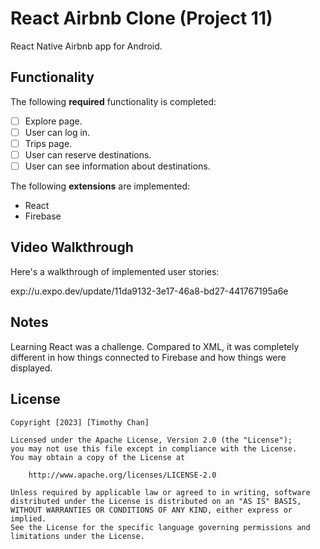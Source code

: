 # React Airbnb Clone (Project 11)

React Native Airbnb app for Android.

## Functionality 

The following **required** functionality is completed:

* [ ] Explore page.
* [ ] User can log in.
* [ ] Trips page.
* [ ] User can reserve destinations.
* [ ] User can see information about destinations.

The following **extensions** are implemented:

* React
* Firebase

## Video Walkthrough

Here's a walkthrough of implemented user stories:

exp://u.expo.dev/update/11da9132-3e17-46a8-bd27-441767195a6e

## Notes

Learning React was a challenge. Compared to XML, it was completely different in how things connected to Firebase and how things were displayed. 

## License

    Copyright [2023] [Timothy Chan]

    Licensed under the Apache License, Version 2.0 (the "License");
    you may not use this file except in compliance with the License.
    You may obtain a copy of the License at

        http://www.apache.org/licenses/LICENSE-2.0

    Unless required by applicable law or agreed to in writing, software
    distributed under the License is distributed on an "AS IS" BASIS,
    WITHOUT WARRANTIES OR CONDITIONS OF ANY KIND, either express or implied.
    See the License for the specific language governing permissions and
    limitations under the License.
